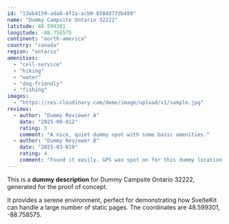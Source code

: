 ```yaml
---
id: "13eb4159-ada8-4f1a-acb0-658dd7fdb489"
name: "Dummy Campsite Ontario 32222"
latitude: 48.599301
longitude: -88.758575
continent: "north-america"
country: "canada"
region: "ontario"
amenities:
  - "cell-service"
  - "hiking"
  - "water"
  - "dog-friendly"
  - "fishing"
images:
  - "https://res.cloudinary.com/demo/image/upload/v1/sample.jpg"
reviews:
  - author: "Dummy Reviewer A"
    date: "2025-08-012"
    rating: 5
    comment: "A nice, quiet dummy spot with some basic amenities."
  - author: "Dummy Reviewer B"
    date: "2025-03-019"
    rating: 4
    comment: "Found it easily. GPS was spot on for this dummy location."
---
```


This is a **dummy description** for Dummy Campsite Ontario 32222, generated for the proof of concept.

It provides a serene environment, perfect for demonstrating how SvelteKit can handle a large number of static pages. The coordinates are 48.599301, -88.758575.
